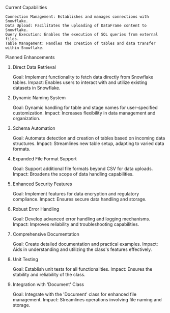 Current Capabilities

    Connection Management: Establishes and manages connections with Snowflake.
    Data Upload: Facilitates the uploading of DataFrame content to Snowflake.
    Query Execution: Enables the execution of SQL queries from external files.
    Table Management: Handles the creation of tables and data transfer within Snowflake.

Planned Enhancements
1. Direct Data Retrieval

    Goal: Implement functionality to fetch data directly from Snowflake tables.
    Impact: Enables users to interact with and utilize existing datasets in Snowflake.

2. Dynamic Naming System

    Goal: Dynamic handling for table and stage names for user-specified customization.
    Impact: Increases flexibility in data management and organization.

3. Schema Automation

    Goal: Automate detection and creation of tables based on incoming data structures.
    Impact: Streamlines new table setup, adapting to varied data formats.

4. Expanded File Format Support

    Goal: Support additional file formats beyond CSV for data uploads.
    Impact: Broadens the scope of data handling capabilities.

5. Enhanced Security Features

    Goal: Implement features for data encryption and regulatory compliance.
    Impact: Ensures secure data handling and storage.

6. Robust Error Handling

    Goal: Develop advanced error handling and logging mechanisms.
    Impact: Improves reliability and troubleshooting capabilities.

7. Comprehensive Documentation

    Goal: Create detailed documentation and practical examples.
    Impact: Aids in understanding and utilizing the class's features effectively.

8. Unit Testing

    Goal: Establish unit tests for all functionalities.
    Impact: Ensures the stability and reliability of the class.

9. Integration with 'Document' Class

    Goal: Integrate with the 'Document' class for enhanced file management.
    Impact: Streamlines operations involving file naming and storage.